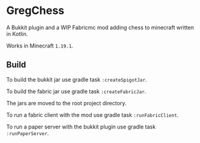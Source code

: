 # GregChess
A Bukkit plugin and a WIP Fabricmc mod adding chess to minecraft written in Kotlin.

Works in Minecraft `1.19.1`.

## Build
To build the bukkit jar use gradle task `:createSpigotJar`.

To build the fabric jar use gradle task `:createFabricJar`.

The jars are moved to the root project directory.

To run a fabric client with the mod use gradle task `:runFabricClient`.

To run a paper server with the bukkit plugin use gradle task `:runPaperServer`.